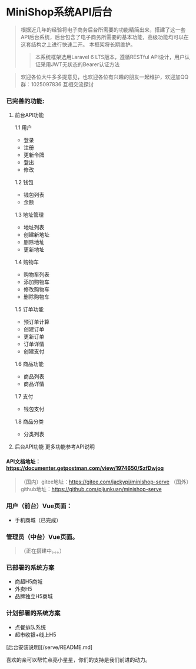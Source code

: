 # MiniShop系统API后台
>根据近几年的经验将电子商务后台所需要的功能精简出来，搭建了这一套API后台系统，后台包含了电子商务所需要的基本功能，高级功能均可以在这套结构之上进行快速二开。
本框架将长期维护。
> >本系统框架选用Laravel 6 LTS版本，遵循RESTful API设计，用户认证采用JWT无状态的Bearer认证方法

> 欢迎各位大牛多多提意见，也欢迎各位有兴趣的朋友一起维护，欢迎加QQ群：1025097836 互相交流探讨

### 已完善的功能:
1. 前台API功能

    1.1 用户
	* 登录
	* 注册
	* 更新令牌
	* 登出
	* 修改

    1.2 钱包
	* 钱包列表
	* 余额

    1.3 地址管理
	* 地址列表
	* 创建新地址
	* 删除地址
	* 更新地址

    1.4 购物车
	* 购物车列表
	* 添加购物车
	* 修改购物车
	* 删除购物车
	
    1.5 订单功能
	* 预订单计算
	* 创建订单
	* 更新订单
	* 订单详情
	* 创建支付
	
    1.6 商品功能
	* 商品列表
	* 商品详情
	
    1.7 支付
	* 钱包支付
    
    1.8 商品分类
	* 分类列表

2. 后台API功能
更多功能参考API说明


#### API文档地址：https://documenter.getpostman.com/view/1974650/SzfDwjoq

>（国内）gitee地址：https://gitee.com/jackypi/minishop-serve
>（国外）github地址：https://github.com/pijunkuan/minishop-serve

### 用户（前台）Vue页面：
* 手机商城（已完成）

### 管理员（中台）Vue页面。
>（正在搭建中。。。）

### 已部署的系统方案
* 商超H5商城
* 外卖H5
* 品牌独立H5商城

### 计划部署的系统方案
* 点餐排队系统
* 超市收银+线上H5

[后台安装说明][/serve/README.md]


喜欢的亲可以帮忙点亮小星星，你们的支持是我们前进的动力。